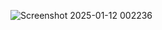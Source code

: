 ![Screenshot 2025-01-12 002236](https://github.com/user-attachments/assets/09678e4e-ec5e-47f2-8168-f1f92141c626)
